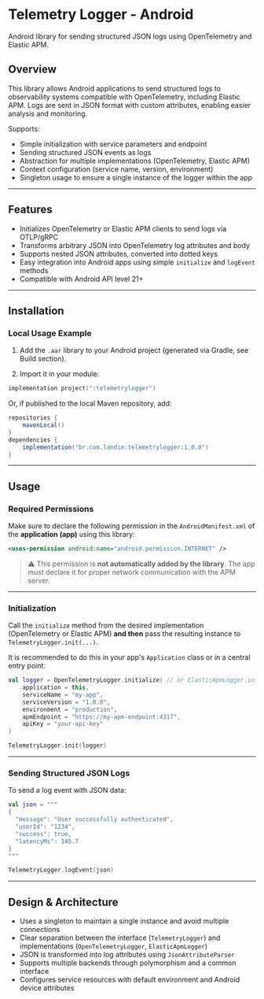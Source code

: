# Telemetry Logger - Android

Android library for sending structured JSON logs using OpenTelemetry and Elastic APM.

## Overview

This library allows Android applications to send structured logs to observability systems compatible with OpenTelemetry, including Elastic APM. Logs are sent in JSON format with custom attributes, enabling easier analysis and monitoring.

Supports:

* Simple initialization with service parameters and endpoint
* Sending structured JSON events as logs
* Abstraction for multiple implementations (OpenTelemetry, Elastic APM)
* Context configuration (service name, version, environment)
* Singleton usage to ensure a single instance of the logger within the app

---

## Features

* Initializes OpenTelemetry or Elastic APM clients to send logs via OTLP/gRPC
* Transforms arbitrary JSON into OpenTelemetry log attributes and body
* Supports nested JSON attributes, converted into dotted keys
* Easy integration into Android apps using simple `initialize` and `logEvent` methods
* Compatible with Android API level 21+

---

## Installation

### Local Usage Example

1. Add the `.aar` library to your Android project (generated via Gradle, see Build section).

2. Import it in your module:

```kotlin
implementation project(":telemetrylogger")
```

Or, if published to the local Maven repository, add:

```gradle
repositories {
    mavenLocal()
}
dependencies {
    implementation("br.com.landim:telemetrylogger:1.0.0")
}
```

---

## Usage

### Required Permissions

Make sure to declare the following permission in the `AndroidManifest.xml` of the **application (app)** using this library:

```xml
<uses-permission android:name="android.permission.INTERNET" />
```

> ⚠️ This permission is **not automatically added by the library**. The app must declare it for proper network communication with the APM server.

---

### Initialization

Call the `initialize` method from the desired implementation (OpenTelemetry or Elastic APM) **and then** pass the resulting instance to `TelemetryLogger.init(...)`.

It is recommended to do this in your app's `Application` class or in a central entry point:

```kotlin
val logger = OpenTelemetryLogger.initialize( // or ElasticApmLogger.initialize
    application = this,
    serviceName = "my-app",
    serviceVersion = "1.0.0",
    environment = "production",
    apmEndpoint = "https://my-apm-endpoint:4317",
    apiKey = "your-api-key"
)

TelemetryLogger.init(logger)
```

---

### Sending Structured JSON Logs

To send a log event with JSON data:

```kotlin
val json = """
{
  "message": "User successfully authenticated",
  "userId": "1234",
  "success": true,
  "latencyMs": 145.7
}
"""

TelemetryLogger.logEvent(json)
```

---

## Design & Architecture

* Uses a singleton to maintain a single instance and avoid multiple connections
* Clear separation between the interface (`TelemetryLogger`) and implementations (`OpenTelemetryLogger`, `ElasticApmLogger`)
* JSON is transformed into log attributes using `JsonAttributeParser`
* Supports multiple backends through polymorphism and a common interface
* Configures service resources with default environment and Android device attributes
